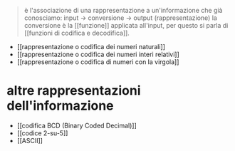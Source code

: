 >è l'associazione di una rappresentazione a un'informazione che già conosciamo:
input -> conversione -> output (rappresentazione)
la conversione è la [[funzione]] applicata all'input, per questo si parla di [[funzioni di codifica e decodifica]].

- [[rappresentazione o codifica dei numeri naturali]]
- [[rappresentazione o codifica dei numeri interi relativi]]
- [[rappresentazione o codifica di numeri con la virgola]]
# altre rappresentazioni dell'informazione
- [[codifica BCD (Binary Coded Decimal)]]
- [[codice 2-su-5]]
- [[ASCII]]